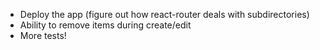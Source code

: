* Deploy the app (figure out how react-router deals with subdirectories)
* Ability to remove items during create/edit
* More tests!
